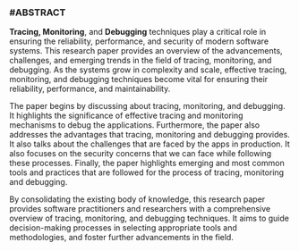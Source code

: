 ### #ABSTRACT

**Tracing, Monitoring**, and **Debugging** techniques play a critical role in ensuring the reliability, performance, and security of modern software systems. This research paper provides an overview of the advancements, challenges, and emerging trends in the field of tracing, monitoring, and debugging.
As the systems grow in complexity and scale, effective tracing, monitoring, and debugging techniques become vital for ensuring their reliability, performance, and maintainability.

The paper begins by discussing about tracing, monitoring, and debugging. It highlights the significance of effective tracing and monitoring mechanisms to debug the applications.
Furthermore, the paper also addresses the advantages that tracing, monitoring and debugging provides. It also talks about the challenges that are faced by the apps in production. It also focuses on the security concerns that we can face while following these processes.
Finally, the paper highlights emerging and most common tools and practices that are followed for the process of tracing, monitoring and debugging.

By consolidating the existing body of knowledge, this research paper provides software practitioners and researchers with a comprehensive overview of tracing, monitoring, and debugging techniques. It aims to guide decision-making processes in selecting appropriate tools and methodologies, and foster further advancements in the field.
